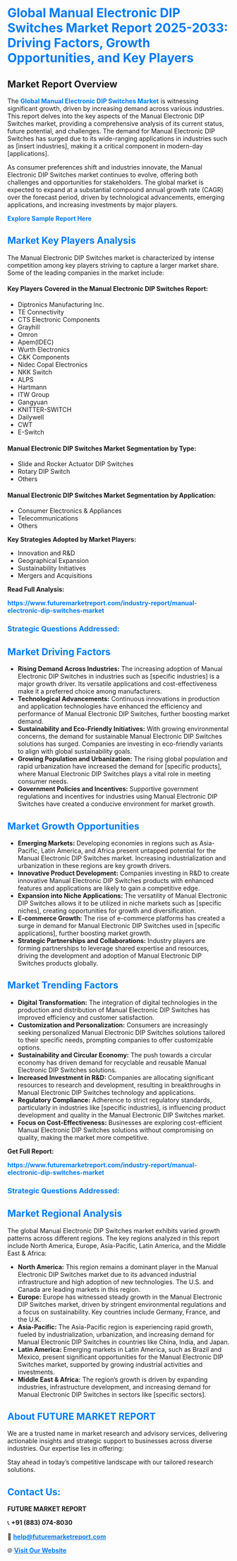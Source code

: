 <h1 style="color: #007BFF;">Global Manual Electronic DIP Switches Market Report 2025-2033: Driving Factors, Growth Opportunities, and Key Players</h1>

<section id="overview">
<h2>Market Report Overview</h2>
<p>The <a href="https://www.futuremarketreport.com/industry-report/manual-electronic-dip-switches-market" style="color: #007BFF; text-decoration: none;"><strong>Global Manual Electronic DIP Switches Market</strong></a> is witnessing significant growth, driven by increasing demand across various industries. This report delves into the key aspects of the Manual Electronic DIP Switches market, providing a comprehensive analysis of its current status, future potential, and challenges. The demand for Manual Electronic DIP Switches has surged due to its wide-ranging applications in industries such as [insert industries], making it a critical component in modern-day [applications].</p>
<p>As consumer preferences shift and industries innovate, the Manual Electronic DIP Switches market continues to evolve, offering both challenges and opportunities for stakeholders. The global market is expected to expand at a substantial compound annual growth rate (CAGR) over the forecast period, driven by technological advancements, emerging applications, and increasing investments by major players.</p>
</section>

<section id="overview">
<p><a href="https://www.futuremarketreport.com/request-sample/reportId=42917" style="color: #007BFF; text-decoration: none;"><strong>Explore Sample Report Here</strong></a></p>
</section>

<section id="key-players">
<h2 style="color: #007BFF;">Market Key Players Analysis</h2>
<p>The Manual Electronic DIP Switches market is characterized by intense competition among key players striving to capture a larger market share. Some of the leading companies in the market include:</p>
<h4>Key Players Covered in the Manual Electronic DIP Switches Report:</h4>
<ul><li>Diptronics Manufacturing Inc.</li><li>TE Connectivity</li><li>CTS Electronic Components</li><li>Grayhill</li><li>Omron</li><li>Apem(IDEC)</li><li>Wurth Electronics</li><li>C&amp;K Components</li><li>Nidec Copal Electronics</li><li>NKK Switch</li><li>ALPS</li><li>Hartmann</li><li>ITW Group</li><li>Gangyuan</li><li>KNITTER-SWITCH</li><li>Dailywell</li><li>CWT</li><li>E-Switch</li></ul>
<h4>Manual Electronic DIP Switches Market Segmentation by Type:</h4>
<ul><li>Slide and Rocker Actuator DIP Switches</li><li>Rotary DIP Switch</li><li>Others</li></ul>

<h4>Manual Electronic DIP Switches Market Segmentation by Application:</h4>
<ul><li>Consumer Electronics &amp; Appliances</li><li>Telecommunications</li><li>Others</li></ul>
<p><strong>Key Strategies Adopted by Market Players:</strong></p>
<ul>
<li>Innovation and R&D</li>
<li>Geographical Expansion</li>
<li>Sustainability Initiatives</li>
<li>Mergers and Acquisitions</li>
</ul>
</section>

<section>
<p><strong>Read Full Analysis: </strong></p><a href="https://www.futuremarketreport.com/industry-report/manual-electronic-dip-switches-market" style="color: #007BFF; text-decoration: none;"><strong>https://www.futuremarketreport.com/industry-report/manual-electronic-dip-switches-market</strong></a>
<h3 style="color: #007BFF;">Strategic Questions Addressed:</h3>
</section>

<section id="driving-factors">
<h2 style="color: #007BFF;">Market Driving Factors</h2>
<ul>
<li><strong>Rising Demand Across Industries:</strong> The increasing adoption of Manual Electronic DIP Switches in industries such as [specific industries] is a major growth driver. Its versatile applications and cost-effectiveness make it a preferred choice among manufacturers.</li>
<li><strong>Technological Advancements:</strong> Continuous innovations in production and application technologies have enhanced the efficiency and performance of Manual Electronic DIP Switches, further boosting market demand.</li>
<li><strong>Sustainability and Eco-Friendly Initiatives:</strong> With growing environmental concerns, the demand for sustainable Manual Electronic DIP Switches solutions has surged. Companies are investing in eco-friendly variants to align with global sustainability goals.</li>
<li><strong>Growing Population and Urbanization:</strong> The rising global population and rapid urbanization have increased the demand for [specific products], where Manual Electronic DIP Switches plays a vital role in meeting consumer needs.</li>
<li><strong>Government Policies and Incentives:</strong> Supportive government regulations and incentives for industries using Manual Electronic DIP Switches have created a conducive environment for market growth.</li>
</ul>
</section>

<section id="growth-opportunities">
<h2 style="color: #007BFF;">Market Growth Opportunities</h2>
<ul>
<li><strong>Emerging Markets:</strong> Developing economies in regions such as Asia-Pacific, Latin America, and Africa present untapped potential for the Manual Electronic DIP Switches market. Increasing industrialization and urbanization in these regions are key growth drivers.</li>
<li><strong>Innovative Product Development:</strong> Companies investing in R&D to create innovative Manual Electronic DIP Switches products with enhanced features and applications are likely to gain a competitive edge.</li>
<li><strong>Expansion into Niche Applications:</strong> The versatility of Manual Electronic DIP Switches allows it to be utilized in niche markets such as [specific niches], creating opportunities for growth and diversification.</li>
<li><strong>E-commerce Growth:</strong> The rise of e-commerce platforms has created a surge in demand for Manual Electronic DIP Switches used in [specific applications], further boosting market growth.</li>
<li><strong>Strategic Partnerships and Collaborations:</strong> Industry players are forming partnerships to leverage shared expertise and resources, driving the development and adoption of Manual Electronic DIP Switches products globally.</li>
</ul>
</section>

<section id="trending-factors">
<h2 style="color: #007BFF;">Market Trending Factors</h2>
<ul>
<li><strong>Digital Transformation:</strong> The integration of digital technologies in the production and distribution of Manual Electronic DIP Switches has improved efficiency and customer satisfaction.</li>
<li><strong>Customization and Personalization:</strong> Consumers are increasingly seeking personalized Manual Electronic DIP Switches solutions tailored to their specific needs, prompting companies to offer customizable options.</li>
<li><strong>Sustainability and Circular Economy:</strong> The push towards a circular economy has driven demand for recyclable and reusable Manual Electronic DIP Switches solutions.</li>
<li><strong>Increased Investment in R&D:</strong> Companies are allocating significant resources to research and development, resulting in breakthroughs in Manual Electronic DIP Switches technology and applications.</li>
<li><strong>Regulatory Compliance:</strong> Adherence to strict regulatory standards, particularly in industries like [specific industries], is influencing product development and quality in the Manual Electronic DIP Switches market.</li>
<li><strong>Focus on Cost-Effectiveness:</strong> Businesses are exploring cost-efficient Manual Electronic DIP Switches solutions without compromising on quality, making the market more competitive.</li>
</ul>
</section>

<section>
<p><strong>Get Full Report: </strong></p><a href="https://www.futuremarketreport.com/industry-report/manual-electronic-dip-switches-market" style="color: #007BFF; text-decoration: none;"><strong>https://www.futuremarketreport.com/industry-report/manual-electronic-dip-switches-market</strong></a>
<h3 style="color: #007BFF;">Strategic Questions Addressed:</h3>
</section>


<section id="regional-analysis">
<h2 style="color: #007BFF;">Market Regional Analysis</h2>
<p>The global Manual Electronic DIP Switches market exhibits varied growth patterns across different regions. The key regions analyzed in this report include North America, Europe, Asia-Pacific, Latin America, and the Middle East & Africa:</p>
<ul>
<li><strong>North America:</strong> This region remains a dominant player in the Manual Electronic DIP Switches market due to its advanced industrial infrastructure and high adoption of new technologies. The U.S. and Canada are leading markets in this region.</li>
<li><strong>Europe:</strong> Europe has witnessed steady growth in the Manual Electronic DIP Switches market, driven by stringent environmental regulations and a focus on sustainability. Key countries include Germany, France, and the U.K.</li>
<li><strong>Asia-Pacific:</strong> The Asia-Pacific region is experiencing rapid growth, fueled by industrialization, urbanization, and increasing demand for Manual Electronic DIP Switches in countries like China, India, and Japan.</li>
<li><strong>Latin America:</strong> Emerging markets in Latin America, such as Brazil and Mexico, present significant opportunities for the Manual Electronic DIP Switches market, supported by growing industrial activities and investments.</li>
<li><strong>Middle East & Africa:</strong> The region’s growth is driven by expanding industries, infrastructure development, and increasing demand for Manual Electronic DIP Switches in sectors like [specific sectors].</li>
</ul>
</section>

<footer>
<h2 style="color: #007BFF;">About FUTURE MARKET REPORT</h2>
<p>We are a trusted name in market research and advisory services, delivering actionable insights and strategic support to businesses across diverse industries. Our expertise lies in offering:</p>

<p>Stay ahead in today’s competitive landscape with our tailored research solutions.</p>

<h2 style="color: #007BFF;">Contact Us:</h2>
<p><strong>FUTURE MARKET REPORT</strong></p>
<p>📞 <strong>+91 (883) 074-8030</strong></p>
<p>📧 <strong><a href="mailto:help@futuremarketreport.com" style="color: #007BFF;">help@futuremarketreport.com</a></strong></p>
<p>🌐 <strong><a href="https://www.futuremarketreport.com/" style="color: #007BFF;">Visit Our Website</a></strong></p>
</footer>